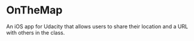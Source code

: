 # OnTheMap
An iOS app for Udacity that allows users to share their location and a URL with others in the class. 
